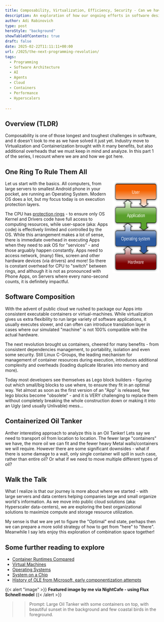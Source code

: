 ```yaml
---
title: Composability, Virtualization, Efficiency, Security - Can we have it all?
description: An exploration of how our ongoing efforts in software design and runtime design somehow still eons away from optimal
author: Adi Rabinovich
type: post
heroStyle: "background"
showTableOfContents: true
draft: false
date: 2025-02-22T11:11:11+00:00
url: /2025/the-next-programming-revolution/
tags:
  - Programming
  - Software Architecture
  - AI
  - Agents
  - Cloud
  - Containers
  - Performance
  - Hyperscalers

---
```


## Overview (TLDR)

Composability is one of those longest and toughest challenges in software, and it doesn't look to me as we have solved it just yet. Industry move to Virtualization and Containerization brought with it many benefits, but also additional overheads that we must keep in mind and analyze. In this part 1 of the series, I recount where we are and how we got here.

## One Ring To Rule Them All

<img src="Operating_system_placement.svg.png"
     alt="Operating System Layers Diagram"
     style="float: right; display: inline; margin-left: 10px; margin-bottom: 10px" width="30%" height="300"/>
Let us start with the basics. All computers, from large servers to smallest Android phone in your pocket, are running an Operating System. Modern OS does a lot, but my focus today is on execution protection layers.

The CPU has [protection rings](https://en.wikipedia.org/wiki/Protection_ring) - to ensure only OS Kernel and Drivers code have full access to computing resources, while user-space (aka: Apps code) is effectively limited and controlled by the OS. While this arrangement makes a lot of sense, there is immediate overhead in executing Apps when they need to ask OS for "services" - and those arguably happen constantly. Apps need to access network, (many) files, screen and other hardware devices (via drivers) and more! So there is constant overhead for CPU to "switch" between rings, and although it is not as pronounced with Phone Apps, on Servers where every nano-second counts, it is definitely impactful.

## Software Composition

With the advent of public cloud we rushed to package our Apps into consistent executable containers or virtual-machines. While virtualization gives us extra flexibility to run large variety of software applications, it usually executes slower, and can often can introduce translation layer in cases where our simulated "machine" is not 100% compatible with the actual hardware.

The next revolution brought us containers, cheered for many benefits - from consistent dependencies management, to portability, isolation and even some security. Still Linux C-Groups, the leading mechanism for management of container resources during execution, introduces additional complexity and overheads (loading duplicate libraries into memory and more).

Today most developers see themselves as Lego block builders - figuring out which small/big blocks to use where, to ensure they fit in an optimal way. Yet almost as soon as the first version of an "App" is released, few lego blocks become "obsolete" - and it is VERY challenging to replace them without completely breaking the whole construction down or making it into an Ugly (and usually Unlivable) mess...

## Containerized Oil Tanker

Anther interesting approach to analyze this is an Oil Tanker! Lets say we need to transport oil from location to location. The fewer large "containers" we have, the more oil we can fit and the fewer heavy Metal walls/containers we will require. However there are some significant downsides - what if there is some damage to a wall, only single container will spill in such case, rather than entire oil? Or what if we need to move multiple different types of oil?

## Walk the Talk

What I realize is that our journey is more about where we started - with large servers and data centers helping companies large and small organize world's information. As we move into public cloud solutions (aka: Hyperscaler data-centers), we are exploring the best organizational solutions to maximize compute and storage resource utilization.

My sense is that we are yet to figure the "Optimal" end state, perhaps then we can prepare a more solid strategy of how to get from "here" to "there". Meanwhile I say lets enjoy this exploration of combination space together!

## Some further reading to explore

- [Container Runtimes Compared](https://www.wiz.io/academy/container-runtimes)
- [Virtual Machines](https://en.wikipedia.org/wiki/Virtual_machine)
- [Operating Systems](https://en.wikipedia.org/wiki/Operating_system)
- [System on a Chip](https://en.wikipedia.org/wiki/Protection_ring)
- [History of OLE from Microsoft, early componentization attempts](https://en.wikipedia.org/wiki/Object_Linking_and_Embedding)

{{< alert "image" >}}
**Featured image by me via NightCafe - using Flux Schnell model**
{{< /alert >}}
>> Prompt: Large Oil Tanker with some containers on top, with beautiful sunset in the background and few coastal birds in the foreground.
